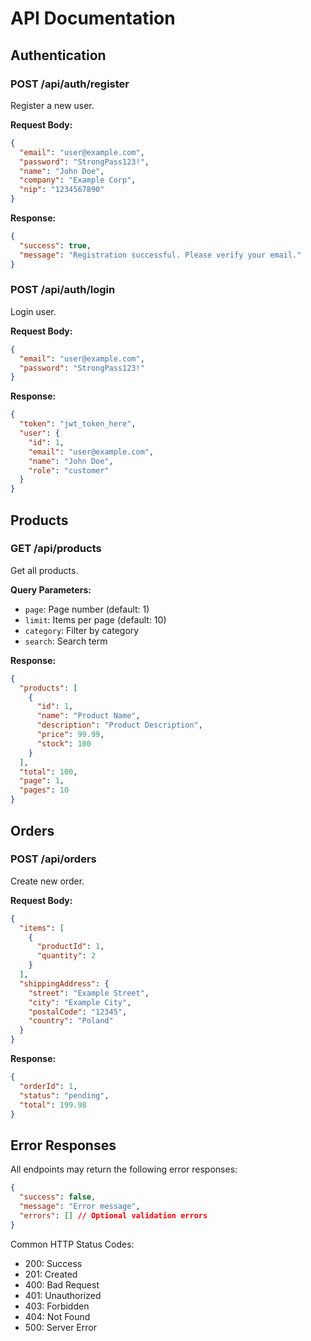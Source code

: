 # API Documentation

## Authentication

### POST /api/auth/register
Register a new user.

**Request Body:**
```json
{
  "email": "user@example.com",
  "password": "StrongPass123!",
  "name": "John Doe",
  "company": "Example Corp",
  "nip": "1234567890"
}
```

**Response:**
```json
{
  "success": true,
  "message": "Registration successful. Please verify your email."
}
```

### POST /api/auth/login
Login user.

**Request Body:**
```json
{
  "email": "user@example.com",
  "password": "StrongPass123!"
}
```

**Response:**
```json
{
  "token": "jwt_token_here",
  "user": {
    "id": 1,
    "email": "user@example.com",
    "name": "John Doe",
    "role": "customer"
  }
}
```

## Products

### GET /api/products
Get all products.

**Query Parameters:**
- `page`: Page number (default: 1)
- `limit`: Items per page (default: 10)
- `category`: Filter by category
- `search`: Search term

**Response:**
```json
{
  "products": [
    {
      "id": 1,
      "name": "Product Name",
      "description": "Product Description",
      "price": 99.99,
      "stock": 100
    }
  ],
  "total": 100,
  "page": 1,
  "pages": 10
}
```

## Orders

### POST /api/orders
Create new order.

**Request Body:**
```json
{
  "items": [
    {
      "productId": 1,
      "quantity": 2
    }
  ],
  "shippingAddress": {
    "street": "Example Street",
    "city": "Example City",
    "postalCode": "12345",
    "country": "Poland"
  }
}
```

**Response:**
```json
{
  "orderId": 1,
  "status": "pending",
  "total": 199.98
}
```

## Error Responses

All endpoints may return the following error responses:

```json
{
  "success": false,
  "message": "Error message",
  "errors": [] // Optional validation errors
}
```

Common HTTP Status Codes:
- 200: Success
- 201: Created
- 400: Bad Request
- 401: Unauthorized
- 403: Forbidden
- 404: Not Found
- 500: Server Error 